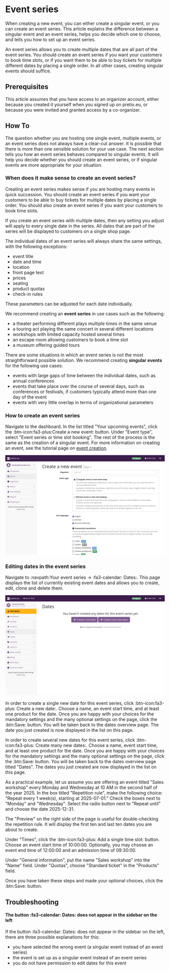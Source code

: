 # Event series

When creating a new event, you can either create a singular event, or you can create an event series. 
This article explains the difference between a singular event and an event series, helps you decide which one to choose, and tells you how to set up an event series. 

An event series allows you to create multiple dates that are all part of the event series. 
You should create an event series if you want your customers to book time slots, or if you want them to be able to buy tickets for multiple different dates by placing a single order. 
In all other cases, creating singular events should suffice. 

## Prerequisites 

This article assumes that you have access to an organizer account, either because you created it yourself when you signed up on pretix.eu, or because you were invited and granted access by a co-organizer. 

## How To 

The question whether you are hosting one single event, multiple events, or an event series does not always have a clear-cut answer. 
It is possible that there is more than one sensible solution for your use case. 
The next section tells you how an event series behaves compared to singular events. 
It will help you decide whether you should create an event series, or if singular events are more appropriate for your situation. 

### When does it make sense to create an event series? 

Creating an event series makes sense if you are hosting many events in quick succession. 
You should create an event series if you want your customers to be able to buy tickets for multiple dates by placing a single order. 
You should also create an event series if you want your customers to book time slots. 

If you create an event series with multiple dates, then any setting you adjust will apply to every single date in the series. 
All dates that are part of the series will be displayed to customers on a single shop page. 

The individual dates of an event series will always share the same settings, with the following exceptions: 

 - event title 
 - date and time 
 - location
 - front page text
 - prices 
 - seating
 - product quotas 
 - check-in rules 

These parameters can be adjusted for each date individually. 

We recommend creating an **event series** in use cases such as the following: 

 - a theater performing different plays multiple times in the same venue 
 - a touring act playing the same concert in several different locations
 - workshops with limited capacity hosted several times
 - an escape room allowing customers to book a time slot 
 - a museum offering guided tours

There are some situations in which an event series is not the most straightforward possible solution. 
We recommend creating **singular events** for the following use cases: 

 - events with large gaps of time between the individual dates, such as annual conferences
 - events that take place over the course of several days, such as conferences or festivals, if customers typically attend more than one day of the event
 - events with very little overlap in terms of organizational parameters 

### How to create an event series 

Navigate to the dashboard. 
In the list titled "Your upcoming events", click the :btn-icon:fa3-plus:Create a new event: button. 
Under "Event type", select "Event series or time slot booking". 
The rest of the process is the same as the creation of a singular event. 
For more information on creating an event, see the tutorial page on [event creation](../tutorial/event.md). 

![Screenshot of page titled "Create new Event—Step 1", showing options for choosing an organizer account, the event type, and languages to be used.](../assets/screens/event/create-event1.png "Create new event step 1 screenshot" ) 

### Editing dates in the event series 

Navigate to :navpath:Your event series → :fa3-calendar: Dates:. 
This page displays the list of currently existing event dates and allows you to create, edit, clone and delete them.

![Screenshot of page titled "Dates", displaying buttons for creating a single or multiple new dates. ](../assets/screens/event-series/dates.png "Dates screenshot" ) 


In order to create a single new date for this event series, click :btn-icon:fa3-plus: Create a new date:. 
Choose a name, an event start time, and at least one product for the date. 
Once you are happy with your choices for the mandatory settings and the many optional settings on the page, click the :btn:Save: button. 
You will be taken back to the dates overview page. 
The date you just created is now displayed in the list on this page. 

In order to create several new dates for this event series, click :btn-icon:fa3-plus: Create many new dates:. 
Choose a name, event start time, and at least one product for the date. 
Once you are happy with your choices for the mandatory settings and the many optional settings on the page, click the :btn:Save: button. 
You will be taken back to the dates overview page titled "Dates". 
The dates you just created are now displayed in the list on this page. 

As a practical example, let us assume you are offering an event titled "Sales workshop" every Monday and Wednesday at 10 AM in the second half of the year 2025. 
In the box titled "Repetition rule", make the following choice: 
"Repeat every 1 week(s), starting at 2025-07-01." 
Check the boxes next to "Monday" and "Wednesday". 
Select the radio button next to "Repeat until" and choose the date 2025-12-31. 

The "Preview" on the right side of the page is useful for double-checking the repetition rule. 
It will display the first ten and last ten dates you are about to create. 

Under "Times", click the :btn-icon:fa3-plus: Add a single time slot: button. 
Choose an event start time of 10:00:00. 
Optionally, you may choose an event end time of 12:00:00 and an admission time of 09:30:00. 

Under "General information", put the name "Sales workshop" into the "Name" field. 
Under "Quotas", choose "Standard ticket" in the "Products" field. 

Once you have taken these steps and made your optional choices, click the :btn:Save: button. 

## Troubleshooting 

#### The button :fa3-calendar: Dates: does not appear in the sidebar on the left 

If the button :fa3-calendar: Dates: does not appear in the sidebar on the left, there are three possible explanations for this: 

 - you have selected the wrong event (a singular event instead of an event series)
 - the event is set up as a singular event instead of an event series
 - you do not have permission to edit dates for this event 
